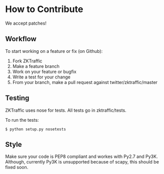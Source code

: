 # How to Contribute

We accept patches!

## Workflow

To start working on a feature or fix (on Github):

1.  Fork ZKTraffic
2.  Make a feature branch
3.  Work on your feature or bugfix
4.  Write a test for your change
5.  From your branch, make a pull request against twitter/zktraffic/master

## Testing

ZKTraffic uses nose for tests. All tests go in zktraffic/tests.

To run the tests:

```
$ python setup.py nosetests
```

## Style

Make sure your code is PEP8 compliant and workes with Py2.7 and Py3K. Although, currently
Py3K is unsupported because of scapy, this should be fixed soon.
